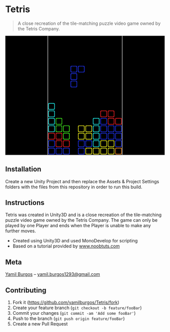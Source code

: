 # Tetris
> A close recreation of the tile-matching puzzle video game owned by the Tetris Company.

![](demo.png)

## Installation
Create a new Unity Project and then replace the Assets & Project Settings folders with the files from this repository in order to run this build.

## Instructions
Tetris was created in Unity3D and is a close recreation of the tile-matching puzzle video game owned by the Tetris Company. The game can only be played by one Player and ends when the Player is unable to make any further moves.

* Created using Unity3D and used MonoDevelop for scripting
* Based on a tutorial provided by www.noobtuts.com

## Meta
[Yamil Burgos](https://github.com/yamilburgos/) – yamil.burgos1293@gmail.com

## Contributing
1. Fork it (<https://github.com/yamilburgos/Tetris/fork>)
2. Create your feature branch (`git checkout -b feature/fooBar`)
3. Commit your changes (`git commit -am 'Add some fooBar'`)
4. Push to the branch (`git push origin feature/fooBar`)
5. Create a new Pull Request
